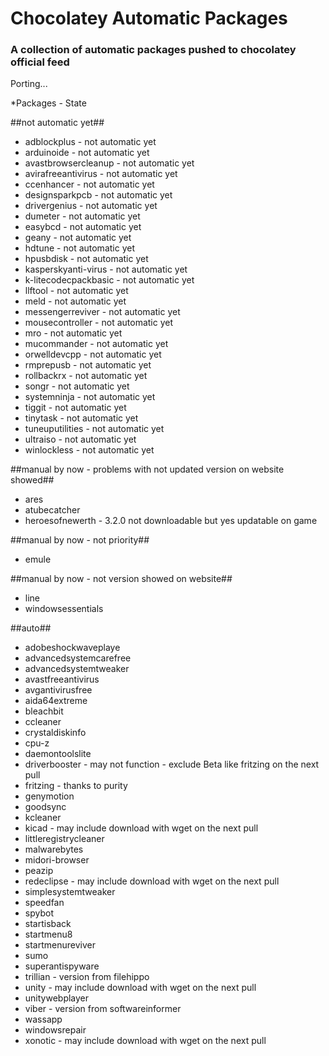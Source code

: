 Chocolatey Automatic Packages
=============================================  
### A collection of automatic packages pushed to chocolatey official feed

Porting...

*Packages - State

##not automatic yet##

* adblockplus - not automatic yet
* arduinoide - not automatic yet
* avastbrowsercleanup - not automatic yet
* avirafreeantivirus - not automatic yet
* ccenhancer - not automatic yet
* designsparkpcb - not automatic yet
* drivergenius - not automatic yet
* dumeter - not automatic yet
* easybcd - not automatic yet
* geany - not automatic yet
* hdtune - not automatic yet
* hpusbdisk - not automatic yet
* kasperskyanti-virus - not automatic yet
* k-litecodecpackbasic - not automatic yet
* llftool - not automatic yet
* meld - not automatic yet
* messengerreviver - not automatic yet
* mousecontroller - not automatic yet
* mro - not automatic yet
* mucommander - not automatic yet
* orwelldevcpp - not automatic yet
* rmprepusb - not automatic yet
* rollbackrx - not automatic yet
* songr - not automatic yet
* systemninja - not automatic yet
* tiggit - not automatic yet
* tinytask - not automatic yet
* tuneuputilities - not automatic yet
* ultraiso - not automatic yet
* winlockless - not automatic yet

##manual by now - problems with not updated version on website showed##

* ares
* atubecatcher
* heroesofnewerth - 3.2.0 not downloadable but yes updatable on game

##manual by now - not priority##

* emule

##manual by now - not version showed on website##

* line
* windowsessentials

##auto##

* adobeshockwaveplaye
* advancedsystemcarefree
* advancedsystemtweaker
* avastfreeantivirus
* avgantivirusfree
* aida64extreme
* bleachbit
* ccleaner
* crystaldiskinfo
* cpu-z
* daemontoolslite
* driverbooster - may not function - exclude Beta like fritzing on the next pull
* fritzing - thanks to purity
* genymotion
* goodsync
* kcleaner
* kicad - may include download with wget on the next pull
* littleregistrycleaner
* malwarebytes
* midori-browser
* peazip
* redeclipse - may include download with wget on the next pull
* simplesystemtweaker
* speedfan
* spybot
* startisback
* startmenu8
* startmenureviver
* sumo
* superantispyware
* trillian - version from filehippo
* unity - may include download with wget on the next pull
* unitywebplayer
* viber - version from softwareinformer
* wassapp
* windowsrepair
* xonotic - may include download with wget on the next pull